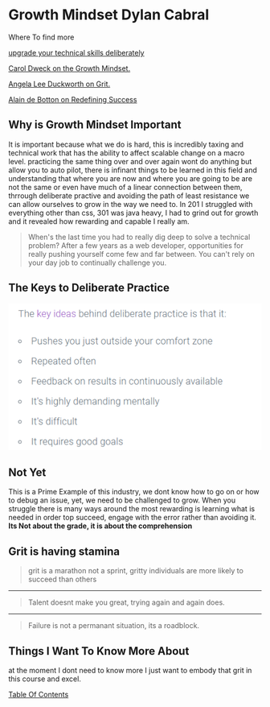# Growth Mindset Dylan Cabral

Where To find more

[upgrade your technical skills deliberately](https://web.archive.org/web/20160616225417/http://www.happybearsoftware.com/upgrade-your-technical-skills-with-deliberate-practice)

[Carol Dweck on the Growth Mindset.](https://www.ted.com/talks/carol_dweck_the_power_of_believing_that_you_can_improve?language=en)

[Angela Lee Duckworth on Grit.](https://www.ted.com/talks/angela_lee_duckworth_grit_the_power_of_passion_and_perseverance)

[Alain de Botton on Redefining Success](https://www.ted.com/talks/alain_de_botton_a_kinder_gentler_philosophy_of_success)

## Why is Growth Mindset Important

It is important because what we do is hard, this is incredibly taxing and technical work that has the ability to affect scalable change on a macro level. practicing the same thing over and over again wont do anything but allow you to auto pilot, there is infinant things to be learned in this field and understanding that where you are now and where you are going to be are not the same or even have much of a linear connection between them, thrrough deliberate practive and avoiding the path of least resistance we can allow ourselves to grow in the way we need to. In 201 I struggled with everything other than css, 301 was java heavy, I had to grind out for growth and it revealed how rewarding and capable I really am.

>When's the last time you had to really dig deep to solve a technical problem? After a few years as a web developer, opportunities for really pushing yourself come few and far between. You can't rely on your day job to continually challenge you.

## The Keys to Deliberate Practice

![Keys](deliberate.PNG)

## Not Yet

This is a Prime Example of this industry, we dont know how to go on or how to debug an issue, yet, we need to be challenged to grow. When you struggle there is many ways around the most rewarding is learning what is needed in order top succeed, engage with the error rather than avoiding it.
**Its Not about the grade, it is about the comprehension**

## Grit is having stamina

>grit is a marathon not a sprint, gritty individuals are more likely to succeed than others
---
>Talent doesnt make you great, trying again and again does.
---
>Failure is not a permanant situation, its a roadblock.

## Things I Want To Know More About

at the moment I dont need to know more I just want to embody that grit in this course and excel.

[Table Of Contents](../README.md)
